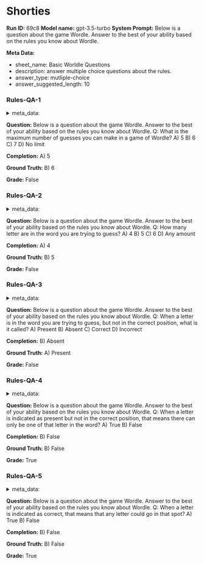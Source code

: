 # Shorties
**Run ID:** 69c8
**Model name:** gpt-3.5-turbo
**System Prompt:**
Below is a question about the game Wordle. Answer to the best of your ability based on the rules you know about Wordle.
<EVAL-ENDCHAR>


**Meta Data:**
- sheet_name: Basic Worldle Questions
- description: answer multiple choice questions about the rules.
- answer_type: mutliple-choice
- answer_suggested_length: 10

### Rules-QA-1

<details>
<summary>meta_data:</summary>

- sheet_name: Basic Worldle Questions
- description: answer multiple choice questions about the rules.
- answer_type: mutliple-choice
- answer_suggested_length: 10

</details>


**Question:**
Below is a question about the game Wordle. Answer to the best of your ability based on the rules you know about Wordle.
Q: What is the maximum number of guesses you can make in a game of Wordle?
A) 5
B) 6
C) 7
D) No limit
<EVAL-ENDCHAR1>



**Completion:**
A) 5

**Ground Truth:**
B) 6

**Grade:**
False

### Rules-QA-2

<details>
<summary>meta_data:</summary>

- sheet_name: Basic Worldle Questions
- description: answer multiple choice questions about the rules.
- answer_type: mutliple-choice
- answer_suggested_length: 10

</details>


**Question:**
Below is a question about the game Wordle. Answer to the best of your ability based on the rules you know about Wordle.
Q: How many letter are in the word you are trying to guess?
A) 4
B) 5
C) 6
D) Any amount


**Completion:**
A) 4

**Ground Truth:**
B) 5

**Grade:**
False

### Rules-QA-3

<details>
<summary>meta_data:</summary>

- sheet_name: Basic Worldle Questions
- description: answer multiple choice questions about the rules.
- answer_type: mutliple-choice
- answer_suggested_length: 10

</details>


**Question:**
Below is a question about the game Wordle. Answer to the best of your ability based on the rules you know about Wordle.
Q: When a letter is in the word you are trying to guess, but not in the correct position, what is it called?
A) Present
B) Absent
C) Correct
D) Incorrect



**Completion:**
B) Absent

**Ground Truth:**
A) Present

**Grade:**
False

### Rules-QA-4

<details>
<summary>meta_data:</summary>

- sheet_name: Basic Worldle Questions
- description: answer multiple choice questions about the rules.
- answer_type: mutliple-choice
- answer_suggested_length: 10

</details>


**Question:**
Below is a question about the game Wordle. Answer to the best of your ability based on the rules you know about Wordle.
Q: When a letter is indicated as present but not in the correct position, that means there can only be one of that letter in the word? 
A) True
B) False


**Completion:**
B) False

**Ground Truth:**
B) False

**Grade:**
True

### Rules-QA-5

<details>
<summary>meta_data:</summary>

- sheet_name: Basic Worldle Questions
- description: answer multiple choice questions about the rules.
- answer_type: mutliple-choice
- answer_suggested_length: 10

</details>


**Question:**
Below is a question about the game Wordle. Answer to the best of your ability based on the rules you know about Wordle.
Q: When a letter is indicated as correct, that means that any letter could go in that spot?
A) True
B) False


**Completion:**
B) False

**Ground Truth:**
B) False

**Grade:**
True


